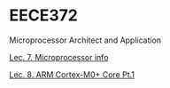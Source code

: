 # EECE372
Microprocessor Architect and Application

[Lec. 7. Microprocessor info](https://github.com/owjxyz/EECE372/blob/main/Lec.%207.%20Microprocessor%20info.md)

[Lec. 8. ARM Cortex-M0+ Core Pt.1](https://github.com/owjxyz/EECE372/blob/main/Lec.%208.%20ARM%20Cortex-M0%2B%20Core%20Pt.1.md)
